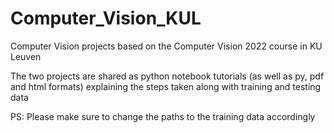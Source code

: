 # Computer_Vision_KUL
 
Computer Vision projects based on the Computer Vision 2022 course in KU Leuven

The two projects are shared as python notebook tutorials (as well as py, pdf and html formats) explaining the steps taken along with training and testing data

PS: Please make sure to change the paths to the training data accordingly

